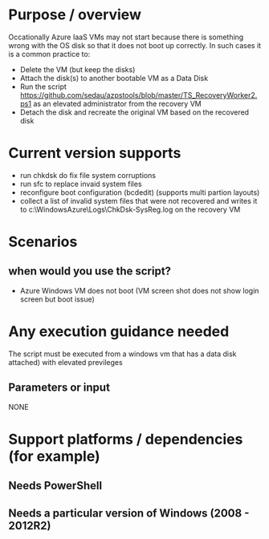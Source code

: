 # Purpose / overview
Occationally Azure IaaS VMs may not start because there is something wrong with the OS disk so that it does not boot up correctly.
In such cases it is a common practice to:

- Delete the VM (but keep the disks)
- Attach the disk(s) to another bootable VM as a Data Disk
- Run the script https://github.com/sedau/azpstools/blob/master/TS_RecoveryWorker2.ps1 as an elevated administrator from the recovery VM
- Detach the disk and recreate the original VM based on the recovered disk

# Current version supports
- run chkdsk do fix file system corruptions
- run sfc to replace invaid system files
- reconfigure boot configuration (bcdedit) (supports multi partion layouts)
- collect a list of invalid system files that were not recovered and writes it to c:\WindowsAzure\Logs\ChkDsk-SysReg.log on the recovery VM

# Scenarios

##  when would you use the script?
- Azure Windows VM does not boot (VM screen shot does not show login screen but boot issue)

# Any execution guidance needed 
The script must be executed from a windows vm that has a data disk attached) with elevated previleges 

## Parameters or input
NONE

# Support platforms / dependencies  (for example)

##  Needs PowerShell
##  Needs a particular version of Windows (2008 - 2012R2)

